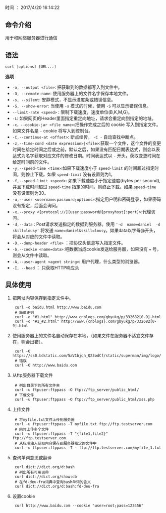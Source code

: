 ##   
时间 ： 2017/4/20 16:14:22

## 命令介绍
用于和网络服务器进行通信

## 语法

	curl [options] [URL...]


**选项**

 * `-o, --output <file>`: 把获取到的数据都写入到文件中。
 * `-O, --remote-name`: 使用服务器上的文件名字保存本地文件。
 * `-s, --silent`: 安静模式，不显示进度条或错误信息。
 * `-S, --show-error`: 当使用 `-s` 模式的时候，使用 `-S` 可以显示错误信息。
 * `--limit-rate <speed>` : 限制下载速度，速度单位(B,K,M,G)。
 * `-L`: 如果网页的Header里面指定重定向地址，请求会重定向到指定的地址。
 * `-c，--cookie-jar <file name>`:把操作完成之后的 cookie 写入到指定文件。如果文件名是 `-` cookie 将写入到控制台。
 * `-C,--continue-at <offset>`: 断点续传， `-C -` 自动查找中断点。
 * `-z,--time-cond <date expression>|<file>`:获取一个文件，这个文件的变更时间在给定时间之后或之前，默认之后，如果没有匹配日期表达式，则会以表达式为名字获取对应文件的修改日期。时间表达式以 `-`  开头，获取变更时间在给定时间前的文件。
 * `-y,--speed-time <time>`:如果下载速度小于 `speed-limit` 的时间超过指定时间，则停止下载。如果 `speed-limit` 没有设置则为1。
 * `-Y,--speed-limit <speed>`: 如果下载速度小于指定速度(bytes per second),并且下载时间超过 `speed-time` 指定的时间，则终止下载。如果 `speed-time` 没有设置则为30。
 * `-u,--user <username:password;options>`:指定用户明和密码登录，如果密码没有指定，后面会询问。
 * `-x,--proxy <[protocol://][user:password@]proxyhost[:port]>`:代理访问。
 * `-d,--data` <data> : Post请求发送指定的数据到服务器。使用 `'-d  name=daniel  -d
              skill=lousy'` 将发送 `name=daniel&skill=lousy`。如果data以字母@开头，将会从对应的文件中读取。
 * `-D,--dump-header <file>` ：把协议头信息写入指定文件。
 * `-b,--cookie <name=data>`:吧数据当成cookie发送给服务器，如果没有 `=` 号，则会从文件中读取。
 *  `-A,--user-agent <agent string>`: 用户代理，什么类型的浏览器。
 *  `-I, --head` ： 只获取HTTP响应头

## 具体使用
1. 把网址内容保存到指定文件中。

		curl -o baidu.html http://www.baidu.com
		# 简单正则
		curl -o "#1.html" http://www.cnblogs.com/gbyukg/p/332682[0-9].html
		curl -o "#1_#2.html" http://www.{cnblogs}.com/gbyukg/p/332682[0-9].html


2. 使用服务器上的文件名自动保存在本地，（如果文件在服务器不适宜文件存在，则会出错）。

		curl -O https://ss0.bdstatic.com/5aV1bjqh_Q23odCf/static/superman/img/logo/logo_white_fe6da1ec.png
		# 错误
		curl -O http://www.baidu.com
3. 从ftp服务器下载文件

		# 列出目录下的所有文件夹
		curl -u ftpuser:ftppass -O ftp://ftp_server/public_html/
 		# 下载文件
		curl -u ftpuser:ftppass -O ftp://ftp_server/public_html/xss.php
4. 上传文件

		# 将myfile.txt文件上传到服务器
		curl -u ftpuser:ftppass -T myfile.txt ftp://ftp.testserver.com
		# 同时上传多个文件
		curl -u ftpuser:ftppass -T "{file1,file2}" ftp://ftp.testserver.com
		# 从标准输入获取内容保存到服务器指定的文件中
		curl -u ftpuser:ftppass -T - ftp://ftp.testserver.com/myfile_1.txt
5. 查询单词意思或翻译

		curl dict://dict.org/d:bash
		# 列出所有可用词典
		curl dict://dict.org/show:db
		# 在fd-deu-fra词典中查询bash单词的含义
		curl dict://dict.org/d:bash:fd-deu-fra
6. 设置cookie

		curl http://www.baidu.com --cookie "user=root;pass=123456"





		
			
